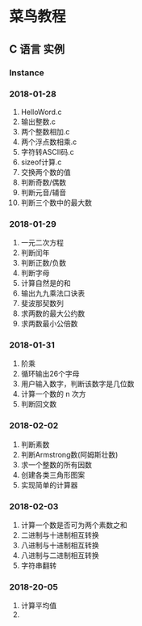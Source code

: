 # 菜鸟教程
## C 语言 实例
### Instance
### 2018-01-28
1. HelloWord.c
2. 输出整数.c
3. 两个整数相加.c
4. 两个浮点数相乘.c
5. 字符转ASCII码.c
6. sizeof计算.c
7. 交换两个数的值
8. 判断奇数/偶数
9. 判断元音/辅音
10. 判断三个数中的最大数
### 2018-01-29
1. 一元二次方程
2. 判断闰年
3. 判断正数/负数
4. 判断字母
5. 计算自然是的和
6. 输出九九乘法口诀表
7. 斐波那契数列
8. 求两数的最大公约数
9. 求两数最小公倍数
### 2018-01-31
1. 阶乘
2. 循环输出26个字母
3. 用户输入数字，判断该数字是几位数
4. 计算一个数的 n 次方
5. 判断回文数
###  2018-02-02
1. 判断素数
2. 判断Armstrong数(阿姆斯壮数)
3. 求一个整数的所有因数
4. 创建各类三角形图案
5. 实现简单的计算器
### 2018-02-03
1. 计算一个数是否可为两个素数之和
2. 二进制与十进制相互转换
3. 八进制与十进制相互转换
4. 八进制与二进制相互转换
5. 字符串翻转
### 2018-20-05
1. 计算平均值
2. 
